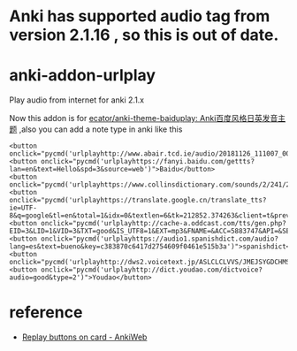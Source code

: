 # Anki has supported audio tag from version 2.1.16 , so this is out of date.

# anki-addon-urlplay

Play audio from internet for anki 2.1.x

Now this addon is for [ecator/anki-theme-baiduplay: Anki百度风格日英发音主题](https://github.com/ecator/anki-theme-baiduplay) ,also you can add a note type in anki like this
```
<button onclick="pycmd('urlplayhttp://www.abair.tcd.ie/audio/20181126_111007_001.mp3')">abair.ie</button>
<button onclick="pycmd('urlplayhttps://fanyi.baidu.com/gettts?lan=en&text=Hello&spd=3&source=web')">Baidu</button>
<button onclick="pycmd('urlplayhttps://www.collinsdictionary.com/sounds/2/241/24123/24123.mp3')">Collins</button>
<button onclick="pycmd('urlplayhttps://translate.google.cn/translate_tts?ie=UTF-8&q=google&tl=en&total=1&idx=0&textlen=6&tk=212852.374263&client=t&prev=input}')">google</button>
<button onclick="pycmd('urlplayhttp://cache-a.oddcast.com/tts/gen.php?EID=3&LID=1&VID=3&TXT=good&IS_UTF8=1&EXT=mp3&FNAME=&ACC=5883747&API=&SESSION=&CS=b2d6e3c82d6b813ac610acfcac99ba52&cache_flag=3')">oddcast</button>
<button onclick="pycmd('urlplayhttps://audio1.spanishdict.com/audio?lang=es&text=bueno&key=c383870c6417d2754609f0461e515b3a')">spanishdict</button>
<button onclick="pycmd('urlplayhttp://dws2.voicetext.jp/ASLCLCLVVS/JMEJSYGDCHMSMHSRKPJL/2018112620_3027_0398.mp3')">voicetext</button>
<button onclick="pycmd('urlplayhttp://dict.youdao.com/dictvoice?audio=good&type=2')">Youdao</button>

```



# reference
- [Replay buttons on card - AnkiWeb](https://ankiweb.net/shared/info/498789867)

